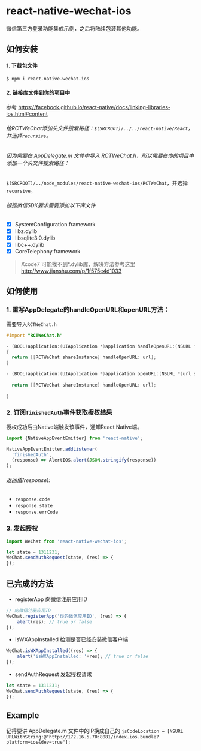 # react-native-wechat-ios
微信第三方登录功能集成示例，之后将陆续包装其他功能。

## 如何安装

#### 1. 下载包文件
```
$ npm i react-native-wechat-ios
```

#### 2. 链接库文件到你的项目中
参考 https://facebook.github.io/react-native/docs/linking-libraries-ios.html#content

###### 给RCTWeChat添加头文件搜索路径：`$(SRCROOT)/../../react-native/React`，并选择`recursive`。

###### 因为需要在 AppDelegate.m 文件中导入 RCTWeChat.h，所以需要在你的项目中添加一个头文件搜索路径：
`$(SRCROOT)/../node_modules/react-native-wechat-ios/RCTWeChat`，并选择`recursive`。

###### 根据微信SDK要求需要添加以下库文件
  - [x] SystemConfiguration.framework	  
  - [x] libz.dylib
  - [x] libsqlite3.0.dylib
  - [x] libc++.dylib
  - [x] CoreTelephony.framework

> Xcode7 可能找不到*.dylib库，解决方法参考这里
http://www.jianshu.com/p/1f575e4d1033

## 如何使用

### 1. 重写AppDelegate的handleOpenURL和openURL方法：

需要导入`RCTWeChat.h`
```objective-c
#import "RCTWeChat.h"
```

```objective-c
- (BOOL)application:(UIApplication *)application handleOpenURL:(NSURL *)url
{
  return [[RCTWeChat shareInstance] handleOpenURL: url];
}

- (BOOL)application:(UIApplication *)application openURL:(NSURL *)url sourceApplication:(NSString *)sourceApplication annotation:(id)annotation {
  
  return [[RCTWeChat shareInstance] handleOpenURL: url];
  
}

```

### 2. 订阅`finishedAuth`事件获取授权结果
授权成功后由Native端触发该事件，通知React Native端。

```javascript
import {NativeAppEventEmitter} from 'react-native';

NativeAppEventEmitter.addListener(
  'finishedAuth',
  (response) => AlertIOS.alert(JSON.stringify(response))
);

```
###### 返回值(response):
* `response.code`
* `response.state`
* `response.errCode`

### 3. 发起授权
```javascript
import WeChat from 'react-native-wechat-ios';

let state = 1311231; 
WeChat.sendAuthRequest(state, (res) => {
});
```

## 已完成的方法
- registerApp 向微信注册应用ID
```javascript
// 向微信注册应用ID
WeChat.registerApp('你的微信应用ID', (res) => {
    alert(res); // true or false
});
```
- isWXAppInstalled 检测是否已经安装微信客户端
```javascript
WeChat.isWXAppInstalled((res) => {
    alert('isWXAppInstalled: '+res); // true or false
});
```
- sendAuthRequest 发起授权请求
```javascript
let state = 1311231; 
WeChat.sendAuthRequest(state, (res) => {
});
```

## Example
记得要讲 AppDelegate.m 文件中的IP换成自己的
`jsCodeLocation = [NSURL URLWithString:@"http://172.16.5.70:8081/index.ios.bundle?platform=ios&dev=true"];`


